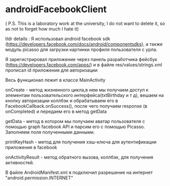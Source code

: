 # androidFacebookClient
( P.S. This is a laboratory work at the university, I do not want to delete it, so as not to forget how much I hate it)

tldr
details :
Я использовал android facebook sdk (https://developers.facebook.com/docs/android/componentsdks), 
а также модуль picasso для загрузки картинки профиля пользователя с урла.

Я зарегистрировал приложение через панель разработчика фейсбук (https://developers.facebook.com/apps/) и в файле res/values/strings.xml 
прописал id приложения для авторизации

Весь функционал лежит в классе MainActivity

onCreate - метод жизненного цикла,в нем мы получаем доступ к элементам пользовательского интерфейса(txtBirthday и т д), вешаем на кнопку авторизации коллбэк и обрабатываем его
в FacebookCallback.onSuccess(), после чего получаем response (в onCompleted) и передаем его в метод getData

getData - метод в котором мы получаем аватар пользователя с помощью graph facebook API и парсим его с помощью Picasso. Заполняем поля полученными данными.

printKeyHash - метод для получения хэш-ключа для аутентификации приложения в facebook

onActivityResult - метод обратного вызова, коллбэк, для получения активностей.

В файле AndroidManifest.xml я подключил разрешение на интернет "android.permission.INTERNET"

